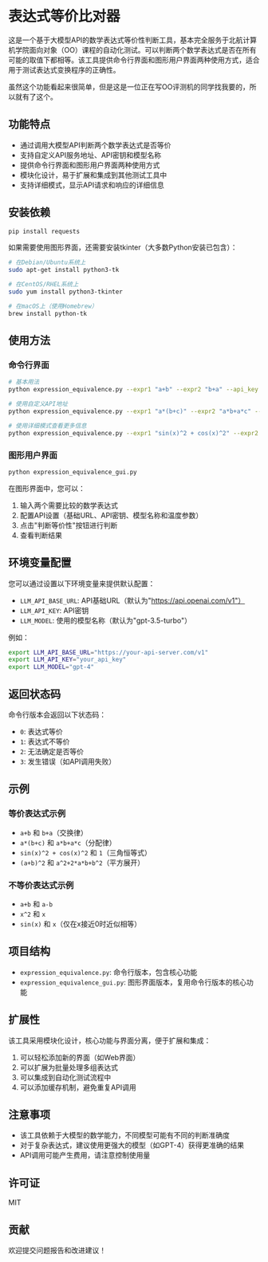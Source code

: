 

# 表达式等价比对器

这是一个基于大模型API的数学表达式等价性判断工具，基本完全服务于北航计算机学院面向对象（OO）课程的自动化测试。可以判断两个数学表达式是否在所有可能的取值下都相等。该工具提供命令行界面和图形用户界面两种使用方式，适合用于测试表达式变换程序的正确性。

虽然这个功能看起来很简单，但是这是一位正在写OO评测机的同学找我要的，所以就有了这个。

## 功能特点

- 通过调用大模型API判断两个数学表达式是否等价
- 支持自定义API服务地址、API密钥和模型名称
- 提供命令行界面和图形用户界面两种使用方式
- 模块化设计，易于扩展和集成到其他测试工具中
- 支持详细模式，显示API请求和响应的详细信息

## 安装依赖

```bash
pip install requests
```

如果需要使用图形界面，还需要安装tkinter（大多数Python安装已包含）：

```bash
# 在Debian/Ubuntu系统上
sudo apt-get install python3-tk

# 在CentOS/RHEL系统上
sudo yum install python3-tkinter

# 在macOS上（使用Homebrew）
brew install python-tk
```

## 使用方法

### 命令行界面

```bash
# 基本用法
python expression_equivalence.py --expr1 "a+b" --expr2 "b+a" --api_key "your_api_key"

# 使用自定义API地址
python expression_equivalence.py --expr1 "a*(b+c)" --expr2 "a*b+a*c" --base_url "https://your-api-server.com/v1" --api_key "your_api_key"

# 使用详细模式查看更多信息
python expression_equivalence.py --expr1 "sin(x)^2 + cos(x)^2" --expr2 "1" --verbose --api_key "your_api_key"
```

### 图形用户界面

```bash
python expression_equivalence_gui.py
```

在图形界面中，您可以：
1. 输入两个需要比较的数学表达式
2. 配置API设置（基础URL、API密钥、模型名称和温度参数）
3. 点击"判断等价性"按钮进行判断
4. 查看判断结果

## 环境变量配置

您可以通过设置以下环境变量来提供默认配置：

- `LLM_API_BASE_URL`: API基础URL（默认为"https://api.openai.com/v1"）
- `LLM_API_KEY`: API密钥
- `LLM_MODEL`: 使用的模型名称（默认为"gpt-3.5-turbo"）

例如：

```bash
export LLM_API_BASE_URL="https://your-api-server.com/v1"
export LLM_API_KEY="your_api_key"
export LLM_MODEL="gpt-4"
```

## 返回状态码

命令行版本会返回以下状态码：

- `0`: 表达式等价
- `1`: 表达式不等价
- `2`: 无法确定是否等价
- `3`: 发生错误（如API调用失败）

## 示例

### 等价表达式示例

- `a+b` 和 `b+a`（交换律）
- `a*(b+c)` 和 `a*b+a*c`（分配律）
- `sin(x)^2 + cos(x)^2` 和 `1`（三角恒等式）
- `(a+b)^2` 和 `a^2+2*a*b+b^2`（平方展开）

### 不等价表达式示例

- `a+b` 和 `a-b`
- `x^2` 和 `x`
- `sin(x)` 和 `x`（仅在x接近0时近似相等）

## 项目结构

- `expression_equivalence.py`: 命令行版本，包含核心功能
- `expression_equivalence_gui.py`: 图形界面版本，复用命令行版本的核心功能

## 扩展性

该工具采用模块化设计，核心功能与界面分离，便于扩展和集成：

1. 可以轻松添加新的界面（如Web界面）
2. 可以扩展为批量处理多组表达式
3. 可以集成到自动化测试流程中
4. 可以添加缓存机制，避免重复API调用

## 注意事项

- 该工具依赖于大模型的数学能力，不同模型可能有不同的判断准确度
- 对于复杂表达式，建议使用更强大的模型（如GPT-4）获得更准确的结果
- API调用可能产生费用，请注意控制使用量

## 许可证

MIT

## 贡献

欢迎提交问题报告和改进建议！
